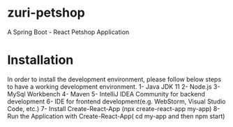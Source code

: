 # zuri-petshop
A Spring Boot - React Petshop Application


# Installation
In order to install the development environment, please follow below steps to have a working development environment. 
1- Java JDK 11
2- Node.js
3- MySql Workbench
4- Maven
5- IntelliJ IDEA Community for backend development
6- IDE for frontend development(e.g. WebStorm, Visual Studio Code, etc.)
7- Install Create-React-App (npx create-react-app my-app)
8- Run the Application with Create-React-App( cd my-app and then npm start)
